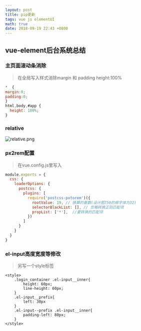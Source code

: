 ```yaml
---
layout: post
title: pip更新
tags: vue js elementUI 
math: true
date: 2018-09-19 22:43 +0800
---
```

## vue-element后台系统总结
### 主页面滚动条消除
> 在全局写入样式消除margin 和 padding height:100%
``` js
*  {
margin:0;
padding:0;
}
html,body,#app {
  height: 100%;
}
```
### relative
![relative.png](https://upload-images.jianshu.io/upload_images/2823133-d5cab549d2a9ac30.png?imageMogr2/auto-orient/strip%7CimageView2/2/w/1240)

### px2rem配置
> 在vue.config.js里写入
```js
module.exports = {
  css: {
    loaderOptions: {
      postcss: {
        plugins: [
          require('postcss-pxtorem')({
            rootValue: 19, // 换算的基数(设计图750的根字体为32)
            selectorBlackList: [], // 忽略转换正则匹配项
            propList: ['*'],  //要转换的匹配项
          })
        ]
      }
    }
  }
}
```
### el-input高度宽度等修改
> 另写一个style标签
``` 
<style>
    .login_container .el-input__inner{
        height: 60px;
        line-height: 60px;
    }
    .el-input__prefix{
        left: 30px
    }
    .el-input--prefix .el-input__inner{
        padding-left: 80px;
    }
</style>
```